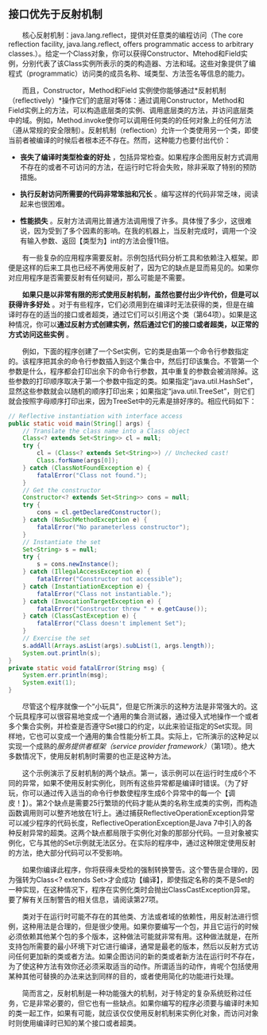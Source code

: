 ## 接口优先于反射机制

&emsp;&emsp;核心反射机制：java.lang.reflect，提供对任意类的编程访问（The core reflection facility, java.lang.reflect, offers programmatic access to arbitrary classes.）。给定一个Class对象，你可以获得Constructor、Mtehod和Field实例，分别代表了该Class实例所表示的类的构造器、方法和域。这些对象提供了编程式（programmatic）访问类的成员名称、域类型、方法签名等信息的能力。

&emsp;&emsp;而且，Constructor，Method和Field 实例使你能够通过*反射机制（reflectively）*操作它们的底层对等体：通过调用Constructor，Method和Field实例上的方法，可以构造底层类的实例、调用底层类的方法，并访问底层类中的域。例如，Method.invoke使你可以调用任何类的的任何对象上的任何方法（遵从常规的安全限制）。反射机制（reflection）允许一个类使用另一个类，即使当前者被编译的时候后者根本还不存在。然而，这种能力也要付出代价：

- **丧失了编译时类型检查的好处** ，包括异常检查。如果程序企图用反射方式调用不存在的或者不可访问的方法，在运行时它将会失败，除非采取了特别的预防措施。

- **执行反射访问所需要的代码非常笨拙和冗长** 。编写这样的代码非常乏味，阅读起来也很困难。

- **性能损失** 。反射方法调用比普通方法调用慢了许多。具体慢了多少，这很难说，因为受到了多个因素的影响。在我的机器上，当反射完成时，调用一个没有输入参数、返回【类型为】int的方法会慢11倍。

&emsp;&emsp;有一些复杂的应用程序需要反射。示例包括代码分析工具和依赖注入框架。即便是这样的后来工具也已经不再使用反射了，因为它的缺点是显而易见的。如果你对应用程序是否需要反射有任何疑问，那么可能是不需要。

&emsp;&emsp;**如果只是以非常有限的形式使用反射机制，虽然也要付出少许代价，但是可以获得许多好处** 。对于有些程序，它们必须用到在编译时无法获得的类，但是在编译时存在的适当的接口或者超类，通过它们可以引用这个类（第64项）。如果是这种情况，你可以**通过反射方式创建实例，然后通过它们的接口或者超类，以正常的方式访问这些实例** 。

&emsp;&emsp;例如，下面的程序创建了一个Set<String>实例，它的类是由第一个命令行参数指定的。该程序把其余的命令行参数插入到这个集合中，然后打印该集合。不管第一个参数是什么，程序都会打印出余下的命令行参数，其中重复的参数会被消除掉。这些参数的打印顺序取决于第一个参数中指定的类。如果指定“java.util.HashSet”，显然这些参数就会以随机的顺序打印出来；如果指定“java.util.TreeSet”，则它们就会按照字母顺序打印出来，因为TreeSet中的元素是排好序的。相应代码如下：

```java
// Reflective instantiation with interface access
public static void main(String[] args) {
    // Translate the class name into a Class object
    Class<? extends Set<String>> cl = null;
    try {
        cl = (Class<? extends Set<String>>) // Unchecked cast!
        Class.forName(args[0]);
    } catch (ClassNotFoundException e) {
        fatalError("Class not found.");
    }
    // Get the constructor
    Constructor<? extends Set<String>> cons = null;
    try {
        cons = cl.getDeclaredConstructor();
    } catch (NoSuchMethodException e) {
        fatalError("No parameterless constructor");
    }
    // Instantiate the set
    Set<String> s = null;
    try {
        s = cons.newInstance();
    } catch (IllegalAccessException e) {
        fatalError("Constructor not accessible");
    } catch (InstantiationException e) {
        fatalError("Class not instantiable.");
    } catch (InvocationTargetException e) {
        fatalError("Constructor threw " + e.getCause());
    } catch (ClassCastException e) {
        fatalError("Class doesn't implement Set");
    }
    // Exercise the set
    s.addAll(Arrays.asList(args).subList(1, args.length));
    System.out.println(s);
}
private static void fatalError(String msg) {
    System.err.println(msg);
    System.exit(1);
}
```

&emsp;&emsp;尽管这个程序就像一个“小玩具”，但是它所演示的这种方法是非常强大的。这个玩具程序可以很容易地变成一个通用的集合测试器，通过侵入式地操作一个或者多个集合实例，并检查是否遵守Set接口的约定，以此来验证指定的Set实现。同样地，它也可以变成一个通用的集合性能分析工具。实际上，它所演示的这种足以实现一个成熟的*服务提供者框架（service provider framework）*（第1项）。绝大多数情况下，使用反射机制时需要的也正是这种方法。

&emsp;&emsp;这个示例演示了反射机制的两个缺点。第一，该示例可以在运行时生成6个不同的异常，如果不使用反射实例化，则所有这些异常都是编译时错误。（为了好玩，你可以通过传入适当的命令行参数使程序生成6个异常中的每一个【调皮！】）。第2个缺点是需要25行繁琐的代码才能从类的名称生成类的实例，而构造函数调用则可以整齐地放在1行上。通过捕获ReflectiveOperationException异常可以减少程序的代码长度，ReflectiveOperationException是Java 7中引入的各种反射异常的超类。这两个缺点都局限于实例化对象的那部分代码。一旦对象被实例化，它与其他的Set示例就无法区分。在实际的程序中，通过这种限定使用反射的方法，绝大部分代码可以不受影响。

&emsp;&emsp;如果你编译此程序，你将获得未受检的强制转换警告。这个警告是合理的，因为强转为Class<? extends Set<String>>才会成功【编译】，即使指定名称的类不是Set的一种实现，在这种情况下，程序在实例化类时会抛出ClassCastException异常。要了解有关压制警告的相关信息，请阅读第27项。

&emsp;&emsp;类对于在运行时可能不存在的其他类、方法或者域的依赖性，用反射法进行惯例，这种用法是合理的，但是很少使用。如果你要编写一个包，并且它运行的时候必须依赖其他某个包的多个版本，这种做法可能就非常有用。这种做法就是，在所支持包所需要的最小环境下对它进行编译，通常是最老的版本，然后以反射方式访问任何更加新的类或者方法。如果企图访问的新的类或者新方法在运行时不存在，为了使这种方法有效你还必须采取适当的动作。所谓适当的动作，肯呢个包括使用某种其他可替换的办法来达到同样的目的，或者使用简化的功能进行处理。

&emsp;&emsp;简而言之，反射机制是一种功能强大的机制，对于特定的复杂系统贬称过任务，它是非常必要的，但它也有一些缺点。如果你编写的程序必须要与编译时未知的类一起工作，如果有可能，就应该仅仅使用反射机制来实例化对象，而访问对象时则使用编译时已知的某个接口或者超类。